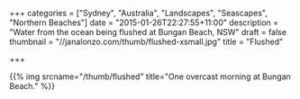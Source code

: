 +++
categories = ["Sydney", "Australia", "Landscapes", "Seascapes", "Northern Beaches"]
date = "2015-01-26T22:27:55+11:00"
description = "Water from the ocean being flushed at Bungan Beach, NSW"
draft = false
thumbnail = "//janalonzo.com/thumb/flushed-xsmall.jpg"
title = "Flushed"

+++

{{% img srcname="/thumb/flushed" title="One overcast morning at Bungan Beach." %}}
